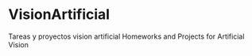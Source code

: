 # VisionArtificial
Tareas y proyectos vision artificial 
Homeworks and Projects for Artificial Vision
